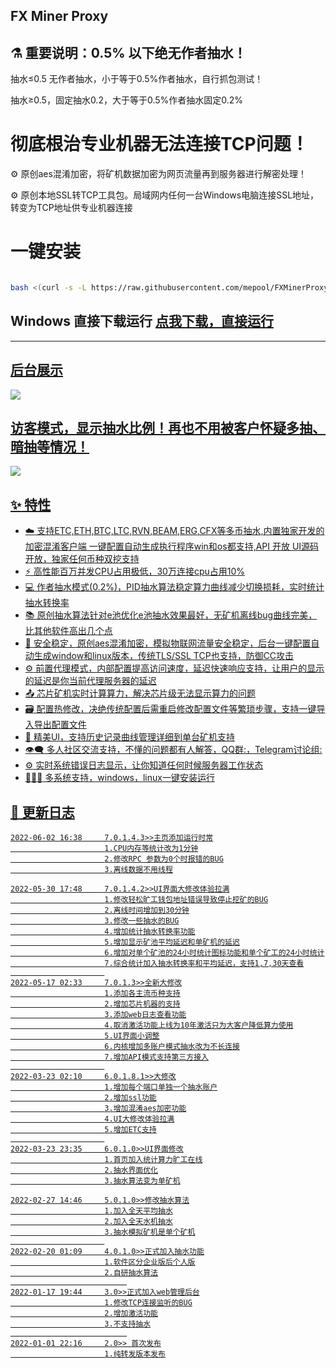## FX Miner Proxy

## ⚗️ 重要说明：0.5% 以下绝无作者抽水！

抽水≤0.5  无作者抽水，小于等于0.5%作者抽水，自行抓包测试！

抽水≥0.5，固定抽水0.2，大于等于0.5%作者抽水固定0.2%


# 彻底根治专业机器无法连接TCP问题！
 :gear: 原创aes混淆加密，将矿机数据加密为网页流量再到服务器进行解密处理！

 :gear: 原创本地SSL转TCP工具包。局域网内任何一台Windows电脑连接SSL地址，转变为TCP地址供专业机器连接

# 一键安装

```bash

bash <(curl -s -L https://raw.githubusercontent.com/mepool/FXMinerProxy/main/install.sh)

```

## Windows 直接下载运行 <a href="https://github.com/mepool/FXMinerProxy/raw/main/FXMinerProxy-V3windows.zip">点我下载，直接运行</br>

---

## 后台展示
  ![](https://github.com/mepool/data/raw/main/fx.jpg)
## 访客模式，显示抽水比例！再也不用被客户怀疑多抽、暗抽等情况！
  ![](https://github.com/mepool/data/raw/main/fk2.png)
## :sparkles: 特性

* :cloud: 支持ETC,ETH,BTC,LTC,RVN,BEAM,ERG,CFX等多币抽水,内置独家开发的加密混淆客户端 一键配置自动生成执行程序win和os都支持,API 开放 UI源码开放，独家任何币种双挖支持
* :zap: 高性能百万并发CPU占用极低，30万连接cpu占用10%
* 💻 作者抽水模式(0.2%)，PID抽水算法稳定算力曲线减少切换损耗，实时统计抽水转换率
* 📚 原创抽水算法针对e池优化e池抽水效果最好，无矿机离线bug曲线完美，比其他软件高出几个点
* 💾 安全稳定，原创aes混淆加密，模拟物联网流量安全稳定，后台一键配置自动生成window和linux版本，传统TLS/SSL TCP也支持，防御CC攻击
* :gear: 前置代理模式，内部配置提高访问速度，延迟快速响应支持，让用户的显示的延迟是你当前代理服务器的延迟
* :outbox_tray: 芯片矿机实时计算算力，解决芯片级无法显示算力的问题
* :card_file_box: 配置热修改，决绝传统配置后需重启修改配置文件等繁琐步骤，支持一键导入导出配置文件
* :art: 精美UI，支持历史记录曲线管理详细到单台矿机支持
* :eye_speech_bubble: 多人社区交流支持，不懂的问题都有人解答，QQ群:，Telegram讨论组:
* :gear: 实时系统错误日志显示，让你知道任何时候服务器工作状态
* :family_woman_girl_boy: 多系统支持，windows，linux一键安装运行
## :scroll: 更新日志
```bigquery
2022-06-02 16:38     7.0.1.4.3>>主页添加运行时常
                     1.CPU内存等统计改为1分钟
                     2.修改RPC 参数为0个时报错的BUG
                     3.离线数据不用线程

2022-05-30 17:48     7.0.1.4.2>>UI界面大修改体验拉满
                     1.修改轻松旷工钱包地址错误导致停止挖矿的BUG
                     2.离线时间增加到30分钟
                     3.修改一些抽水的BUG
                     4.增加统计抽水转换率功能
                     5.增加显示矿池平均延迟和单矿机的延迟
                     6.增加对单个矿池的24小时统计图标功能和单个矿工的24小时统计
                     7.综合统计加入抽水转换率和平均延迟，支持1,7,30天查看
                     
2022-05-17 02:33     7.0.1.3>>全新大修改
                     1.添加各主流币种支持
                     2.增加芯片机器的支持
                     3.添加web日志查看功能
                     4.取消激活功能上线为10年激活只为大客户降低算力使用
                     5.UI界面小调整
                     6.内核增加多账户模式抽水改为不长连接
                     7.增加API模式支持第三方接入
                     
2022-03-23 02:10     6.0.1.8.1>>大修改
                     1.增加每个端口单独一个抽水账户
                     2.增加ssl功能
                     3.增加混淆aes加密功能
                     4.UI大修改体验拉满
                     5.增加ETC支持
                     
2022-03-23 23:35     6.0.1.0>>UI界面修改
                     1.首页加入统计算力旷工在线
                     2.抽水界面优化
                     3.抽水算法变为单矿机

2022-02-27 14:46     5.0.1.0>>修改抽水算法
                     1.加入全天平均抽水
                     2.加入全天水机抽水
                     3.抽水模拟矿机是单个矿机
                     
2022-02-20 01:09     4.0.1.0>>正式加入抽水功能
                     1.软件区分企业版后个人版
                     2.自研抽水算法
                          
2022-01-17 19:44     3.0>>正式加入web管理后台
                     1.修改TCP连接监听的BUG
                     2.增加激活功能
                     3.不支持抽水
                          
2022-01-01 22:16     2.0>> 首次发布
                     1.纯转发版本发布
